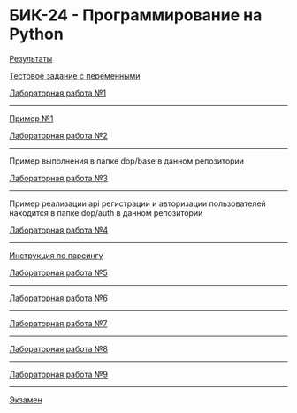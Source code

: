 # БИК-24 - Программирование на Python

[Результаты](https://thebandik.onlyoffice.com/s/XttNR48-hB7kyK2)

[Тестовое задание с переменными](test.md)

[Лабораторная работа №1](lab1.md)

---

[Пример №1](ex1.md)

[Лабораторная работа №2](lab2.md)

---

Пример выполнения в папке dop/base в данном репозитории

[Лабораторная работа №3](lab3.md)

---

Пример реализации api регистрации и авторизации пользователей находится в папке dop/auth в данном репозитории

[Лабораторная работа №4](lab4.md)

---

[Инструкция по парсингу](dop/parser.md)

[Лабораторная работа №5](lab5.md)

---

[Лабораторная работа №6](lab6.md)

---

[Лабораторная работа №7](lab7.md)

---

[Лабораторная работа №8](lab8.md)

---

[Лабораторная работа №9](lab9.md)

---

[Экзамен](exam/exam.md)
